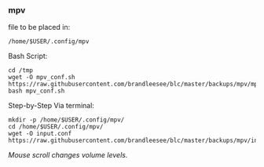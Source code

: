 ### mpv

file to be placed in:
    
    /home/$USER/.config/mpv
    
Bash Script:
    
    cd /tmp
    wget -O mpv_conf.sh https://raw.githubusercontent.com/brandleesee/blc/master/backups/mpv/mpv_conf.sh
    bash mpv_conf.sh
    
Step-by-Step Via terminal:
    
    mkdir -p /home/$USER/.config/mpv/
    cd /home/$USER/.config/mpv/
    wget -O input.conf https://raw.githubusercontent.com/brandleesee/blc/master/backups/mpv/input.conf
    
*Mouse scroll changes volume levels.*
